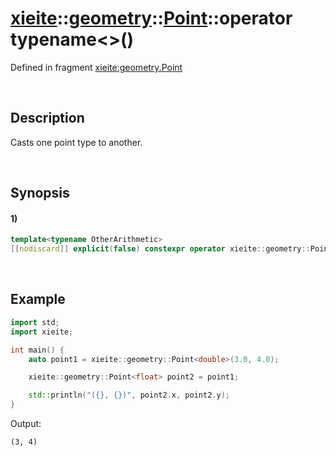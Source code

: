 # [xieite](../../../../../../xieite.md)\:\:[geometry](../../../../../../geometry.md)\:\:[Point<Arithmetic>](../../../../point.md)\:\:operator typename\<\>\(\)
Defined in fragment [xieite:geometry.Point](../../../../../../../src/geometry/point.cpp)

&nbsp;

## Description
Casts one point type to another.

&nbsp;

## Synopsis
#### 1)
```cpp
template<typename OtherArithmetic>
[[nodiscard]] explicit(false) constexpr operator xieite::geometry::Point<OtherArithmetic>() const noexcept;
```

&nbsp;

## Example
```cpp
import std;
import xieite;

int main() {
    auto point1 = xieite::geometry::Point<double>(3.0, 4.0);

    xieite::geometry::Point<float> point2 = point1;

    std::println("({}, {})", point2.x, point2.y);
}
```
Output:
```
(3, 4)
```
